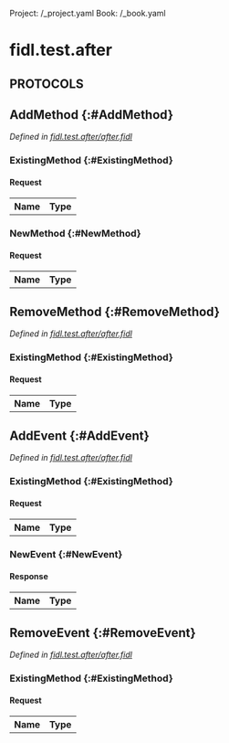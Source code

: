 Project: /_project.yaml
Book: /_book.yaml

# fidl.test.after


## **PROTOCOLS**

## AddMethod {:#AddMethod}
*Defined in [fidl.test.after/after.fidl](https://fuchsia.googlesource.com/fuchsia/+/master/garnet/tests/fidl-changes/fidl/after.fidl#7)*


### ExistingMethod {:#ExistingMethod}


#### Request
<table>
    <tr><th>Name</th><th>Type</th></tr>
    </table>



### NewMethod {:#NewMethod}


#### Request
<table>
    <tr><th>Name</th><th>Type</th></tr>
    </table>



## RemoveMethod {:#RemoveMethod}
*Defined in [fidl.test.after/after.fidl](https://fuchsia.googlesource.com/fuchsia/+/master/garnet/tests/fidl-changes/fidl/after.fidl#12)*


### ExistingMethod {:#ExistingMethod}


#### Request
<table>
    <tr><th>Name</th><th>Type</th></tr>
    </table>



## AddEvent {:#AddEvent}
*Defined in [fidl.test.after/after.fidl](https://fuchsia.googlesource.com/fuchsia/+/master/garnet/tests/fidl-changes/fidl/after.fidl#16)*


### ExistingMethod {:#ExistingMethod}


#### Request
<table>
    <tr><th>Name</th><th>Type</th></tr>
    </table>



### NewEvent {:#NewEvent}




#### Response
<table>
    <tr><th>Name</th><th>Type</th></tr>
    </table>

## RemoveEvent {:#RemoveEvent}
*Defined in [fidl.test.after/after.fidl](https://fuchsia.googlesource.com/fuchsia/+/master/garnet/tests/fidl-changes/fidl/after.fidl#21)*


### ExistingMethod {:#ExistingMethod}


#### Request
<table>
    <tr><th>Name</th><th>Type</th></tr>
    </table>

















